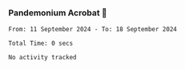 ### Pandemonium Acrobat 🤸

<!--START_SECTION:waka-->

```all_time
From: 11 September 2024 - To: 18 September 2024

Total Time: 0 secs

No activity tracked
```

<!--END_SECTION:waka-->
